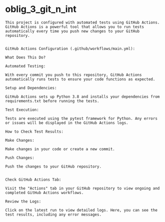 # oblig_3_git_n_int


    This project is configured with automated tests using GitHub Actions. GitHub Actions is a powerful tool that allows you to run tests automatically every time you push new changes to your GitHub repository.


    GitHub Actions Configuration (.github/workflows/main.yml):

    What Does This Do?

    Automated Testing:

    With every commit you push to this repository, GitHub Actions automatically runs tests to ensure your code functions as expected.

    Setup and Dependencies:

    GitHub Actions sets up Python 3.8 and installs your dependencies from requirements.txt before running the tests.

    Test Execution:

    Tests are executed using the pytest framework for Python. Any errors or issues will be displayed in the GitHub Actions logs.

    How to Check Test Results:

    Make Changes:

    Make changes in your code or create a new commit.

    Push Changes:

    Push the changes to your GitHub repository.


    Check GitHub Actions Tab:

    Visit the "Actions" tab in your GitHub repository to view ongoing and completed GitHub Actions workflows.

    Review the Logs:

    Click on the latest run to view detailed logs. Here, you can see the test results, including any error messages.
